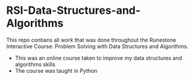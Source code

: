 # RSI-Data-Structures-and-Algorithms
This repo contians all work that was done throughout the Runestone Interactive Course: Problem Solving with Data Structures and Algorithms. 
- This was an online course taken to improve my data structures and algorithms skills
- The course was taught in Python
